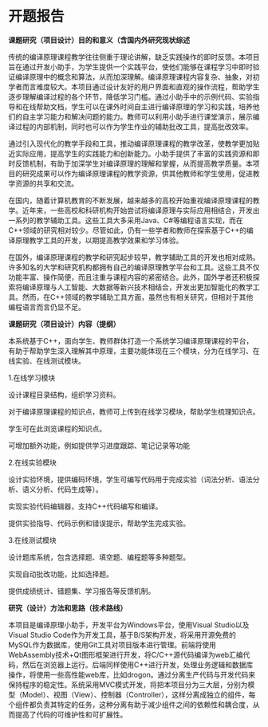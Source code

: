 # 开题报告

**课题研究（项目设计）目的和意义（含国内外研究现状综述**

传统的编译原理课程教学往往侧重于理论讲解，缺乏实践操作的即时反馈。本项目旨在通过开发小助手，为学生提供一个实践平台，使他们能够在课程学习中即时验证编译原理中的概念和算法，从而加深理解。编译原理课程内容复杂、抽象，对初学者而言难度较大。本项目通过设计友好的用户界面和直观的操作流程，帮助学生逐步理解编译过程的各个环节，降低学习门槛。通过小助手中的示例代码、实验指导和在线帮助文档，学生可以在课外时间自主进行编译原理的学习和实践，培养他们的自主学习能力和解决问题的能力。教师可以利用小助手进行课堂演示，展示编译过程的内部机制，同时也可以作为学生作业的辅助批改工具，提高批改效率。

通过引入现代化的教学手段和工具，推动编译原理课程的教学改革，使教学更加贴近实际应用，提高学生的实践能力和创新能力。小助手提供了丰富的实践资源和即时反馈机制，有助于加深学生对编译原理的理解和掌握，从而提高教学质量。本项目的研究成果可以作为编译原理课程的教学资源，供其他教师和学生使用，促进教学资源的共享和交流。

在国内，随着计算机教育的不断发展，越来越多的高校开始重视编译原理课程的教学。近年来，一些高校和科研机构开始尝试将编译原理与实际应用相结合，开发出一系列的教学辅助工具。这些工具大多采用Java、C#等编程语言实现，而在C++领域的研究相对较少。尽管如此，仍有一些学者和教师在探索基于C++的编译原理教学工具的开发，以期提高教学效果和学习体验。

在国外，编译原理课程的教学和研究起步较早，教学辅助工具的开发也相对成熟。许多知名的大学和研究机构都拥有自己的编译原理教学平台和工具。这些工具不仅功能丰富、操作简便，而且注重与课程内容的紧密结合。此外，国外学者还积极探索将编译原理与人工智能、大数据等新兴技术相结合，开发出更加智能化的教学工具。然而，在C++领域的教学辅助工具方面，虽然也有相关研究，但相对于其他编程语言而言仍显不足。

**课题研究（项目设计）内容（提纲）**

本系统基于C++，面向学生、教师群体打造一个系统学习编译原理课程的平台，有助于帮助学生深入理解其中原理，主要功能体现在三个模块，分为在线学习、在线实验、在线测试模块。

1.在线学习模块

设计课程目录结构，组织学习资料。

对于编译原理课程的知识点，教师可上传到在线学习模块，帮助学生梳理知识点。

学生可在此浏览课程的知识点。

可增加额外功能，例如提供学习进度跟踪、笔记记录等功能

2.在线实验模块

设计实验环境，提供编码环境，学生可编写代码用于完成实验（词法分析、语法分析、语义分析、代码生成等）。

实现实验代码编辑器，支持C++代码编写和编译。

提供实验指导、代码示例和错误提示，帮助学生完成实验。

3.在线测试模块

设计题库系统，包含选择题、填空题、编程题等多种题型。

实现自动批改功能，比如选择题。

提供成绩统计、错题集、学习报告等反馈机制。

**研究（设计）方法和思路（技术路线）**

本项目是编译原理小助手，开发平台为Windows平台，使用Visual Studio以及Visual Studio Code作为开发工具，基于B/S架构开发，将采用开源免费的MySQL作为数据库，使用Git工具对项目版本进行管理。前端将使用WebAssembly技术+Qt图形框架进行开发，将C/C++源代码编译为web汇编代码，然后在浏览器上运行。后端同样使用C++进行开发，处理业务逻辑和数据库操作，将使用一些高性能web库，比如drogon。通过分离生产代码与开发代码来保持程序的稳定性。系统采用MVC模式开发，将把本项目分为三大层，分别为模型（Model）、视图（View）、控制器（Controller），这样分离成独立的组件，每个组件都负责其特定的任务，这种分离有助于减少组件之间的依赖性和耦合度，从而提高了代码的可维护性和可扩展性。